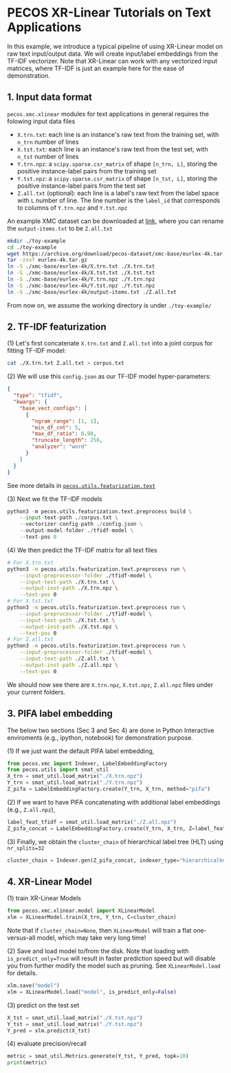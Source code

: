 # PECOS XR-Linear Tutorials on Text Applications

In this example, we introduce a typical pipeline of using XR-Linear model on raw text input/output data.
We will create input/label embeddings from the TF-IDF vectorizer.
Note that XR-Linear can work with any vectorized input matrices, where TF-IDF is just an example here for the ease of demonstration.


## 1. Input data format
`pecos.xmc.xlinear` modules for text applications in general requires the folowing input data files
* `X.trn.txt`: each line is an instance's raw text from the training set, with `n_trn` number of lines
* `X.tst.txt`: each line is an instance's raw text from the test set, with `n_tst` number of lines
* `Y.trn.npz`: a `scipy.sparse.csr_matrix` of shape `[n_trn, L]`, storing the positive instance-label pairs from the training set
* `Y.tst.npz`: a `scipy.sparse.csr_matrix` of shape `[n_tst, L]`, storing the positive instance-label pairs from the test set
* `Z.all.txt` (optional): each line is a label's raw text from the label space with `L` number of line. The line number is the `label_id` that corresponds to columns of `Y.trn.npz` and `Y.tst.npz`

An example XMC dataset can be downloaded at [link](https://archive.org/download/pecos-dataset/xmc-base/eurlex-4k/),
where you can rename the `output-items.txt` to be `Z.all.txt` 
```bash
mkdir ./toy-example
cd ./toy-example
wget https://archive.org/download/pecos-dataset/xmc-base/eurlex-4k.tar.gz
tar -zxvf eurlex-4k.tar.gz
ln -S ./xmc-base/eurlex-4k/X.trn.txt ./X.trn.txt
ln -S ./xmc-base/eurlex-4k/X.tst.txt ./X.tst.txt
ln -S ./xmc-base/eurlex-4k/Y.trn.npz ./Y.trn.npz
ln -S ./xmc-base/eurlex-4k/Y.tst.npz ./Y.tst.npz
ln -S ./xmc-base/eurlex-4k/output-items.txt ./Z.all.txt
```
From now on, we assume the working directory is under `./toy-example/` 


## 2. TF-IDF featurization
(1) Let's first concatenate `X.trn.txt` and `Z.all.txt` into a joint corpus for fitting TF-IDF model:
```bash
cat ./X.trn.txt Z.all.txt > corpus.txt
```

(2) We will use this `config.json` as our TF-IDF model hyper-parameters:
```json
{
  "type": "tfidf",
  "kwargs": {
    "base_vect_configs": [
      {
        "ngram_range": [1, 1],
        "min_df_cnt": 5,
        "max_df_ratio": 0.98,
        "truncate_length": 256,
        "analyzer": "word" 
      }
    ]
  }
}
```
See more details in [`pecos.utils.featurization.text`](https://github.com/amzn/pecos/tree/mainline/pecos/utils/featurization/text)

(3) Next we fit the TF-IDF models
```python
python3 -m pecos.utils.featurization.text.preprocess build \
    --input-text-path ./corpus.txt \
    --vectorizer-config-path ./config.json \
    --output-model-folder ./tfidf-model \
    --text-pos 0
```

(4) We then predict the TF-IDF matrix for all text files
```bash
# For X.trn.txt
python3 -m pecos.utils.featurization.text.preprocess run \
    --input-preprocessor-folder ./tfidf-model \
    --input-text-path ./X.trn.txt \
    --output-inst-path ./X.trn.npz \
    --text-pos 0
# For X.tst.txt
python3 -m pecos.utils.featurization.text.preprocess run \
    --input-preprocessor-folder ./tfidf-model \
    --input-text-path ./X.tst.txt \
    --output-inst-path ./X.tst.npz \
    --text-pos 0
# For Z.all.txt
python3 -m pecos.utils.featurization.text.preprocess run \
    --input-preprocessor-folder ./tfidf-model \
    --input-text-path ./Z.all.txt \
    --output-inst-path ./Z.all.npz \
    --text-pos 0
```
We should now see there are `X.trn.npz`, `X.tst.npz`, `Z.all.npz` files under your current folders.


## 3. PIFA label embedding
The below two sections (Sec 3 and Sec 4) are done in Python Interactive enviroments (e.g., ipython, notebook) for demonstration purpose.

(1) If we just want the default PIFA label embedding,
```python
from pecos.xmc import Indexer, LabelEmbeddingFactory
from pecos.utils import smat_util
X_trn = smat_util.load_matrix("./X.trn.npz")
Y_trn = smat_util.load_matrix("./Y.trn.npz")
Z_pifa = LabelEmbeddingFactory.create(Y_trn, X_trn, method="pifa")
```

(2) If we want to have PIFA concatenating with additional label embeddings (e.g., `Z.all.npz`),
```python
label_feat_tfidf = smat_util.load_matrix("./Z.all.npz")
Z_pifa_concat = LabelEmbeddingFactory.create(Y_trn, X_trn, Z=label_feat_tfidf, method="pifa_lf_concat")
```

(3) Finally, we obtain the `cluster_chain` of hierarchical label tree (HLT) using `nr_splits=32`
```python
cluster_chain = Indexer.gen(Z_pifa_concat, indexer_type="hierarchicalkmeans", nr_splits=32)
```

## 4. XR-Linear Model
(1) train XR-Linear Models
```python
from pecos.xmc.xlinear.model import XLinearModel
xlm = XLinearModel.train(X_trn, Y_trn, C=cluster_chain)
```
Note that if `cluster_chain=None`, then `XLinearModel` will train a flat one-versus-all model, which may take very long time!

(2) Save and load model to/from the disk. Note that loading with `is_predict_only=True` will result in faster prediction speed but will disable you from further modify the model such as pruning. See `XLinearModel.load` for details.
```python
xlm.save("model")
xlm = XLinearModel.load("model", is_predict_only=False)
```

(3) predict on the test set
```python
X_tst = smat_util.load_matrix("./X.tst.npz")
Y_tst = smat_util.load_matrix("./Y.tst.npz")
Y_pred = xlm.predict(X_tst)
```

(4) evaluate precision/recall
```python
metric = smat_util.Metrics.generate(Y_tst, Y_pred, topk=10)
print(metric)
```
